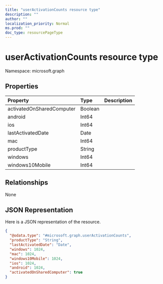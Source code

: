 ```yaml
---
title: "userActivationCounts resource type"
description: ""
author: ""
localization_priority: Normal
ms.prod: ""
doc_type: resourcePageType
---
```


# userActivationCounts resource type


Namespace: microsoft.graph



## Properties
|Property|Type|Description|
|:---|:---|:---|
|activatedOnSharedComputer|Boolean||
|android|Int64||
|ios|Int64||
|lastActivatedDate|Date||
|mac|Int64||
|productType|String||
|windows|Int64||
|windows10Mobile|Int64||

## Relationships
None

## JSON Representation
Here is a JSON representation of the resource.
<!-- {
  "blockType": "resource",
  "@odata.type": "microsoft.graph.userActivationCounts"
}
-->
``` json
{
  "@odata.type": "#microsoft.graph.userActivationCounts",
  "productType": "String",
  "lastActivatedDate": "Date",
  "windows": 1024,
  "mac": 1024,
  "windows10Mobile": 1024,
  "ios": 1024,
  "android": 1024,
  "activatedOnSharedComputer": true
}
```

